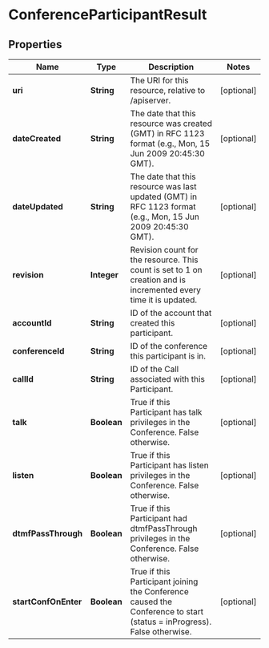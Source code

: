 

# ConferenceParticipantResult


## Properties

Name | Type | Description | Notes
------------ | ------------- | ------------- | -------------
**uri** | **String** | The URI for this resource, relative to /apiserver. |  [optional]
**dateCreated** | **String** | The date that this resource was created (GMT) in RFC 1123 format (e.g., Mon, 15 Jun 2009 20:45:30 GMT). |  [optional]
**dateUpdated** | **String** | The date that this resource was last updated (GMT) in RFC 1123 format (e.g., Mon, 15 Jun 2009 20:45:30 GMT). |  [optional]
**revision** | **Integer** | Revision count for the resource. This count is set to 1 on creation and is incremented every time it is updated. |  [optional]
**accountId** | **String** | ID of the account that created this participant. |  [optional]
**conferenceId** | **String** | ID of the conference this participant is in. |  [optional]
**callId** | **String** | ID of the Call associated with this Participant. |  [optional]
**talk** | **Boolean** | True if this Participant has talk privileges in the Conference. False otherwise. |  [optional]
**listen** | **Boolean** | True if this Participant has listen privileges in the Conference. False otherwise. |  [optional]
**dtmfPassThrough** | **Boolean** | True if this Participant had dtmfPassThrough privileges in the Conference. False otherwise. |  [optional]
**startConfOnEnter** | **Boolean** | True if this Participant joining the Conference caused the Conference to start (status &#x3D; inProgress). False otherwise. |  [optional]



